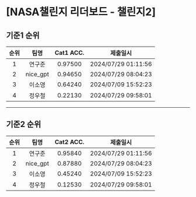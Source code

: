 # [NASA챌린지 리더보드 - 챌린지2]
## 기준1 순위
| 순위 | 팀명 | Cat1 ACC. | 제출일시 |
|:----:|:----:|:-----:|:----:|
| 1 | 연구준 | 0.97500 | 2024/07/29 01:11:56 |
| 2 | nice_gpt | 0.94650 | 2024/07/29 08:04:23 |
| 3 | 이소영 | 0.64240 | 2024/07/09 15:52:23 |
| 4 | 정우철 | 0.22130 | 2024/07/29 09:58:01 |
___
## 기준2 순위
| 순위 | 팀명 | Cat2 ACC. | 제출일시 |
|:----:|:----:|:-----:|:----:|
| 1 | 연구준 | 0.95840 | 2024/07/29 01:11:56 |
| 2 | nice_gpt | 0.87880 | 2024/07/29 08:04:23 |
| 3 | 이소영 | 0.45240 | 2024/07/09 15:52:23 |
| 4 | 정우철 | 0.12530 | 2024/07/29 09:58:01 |

